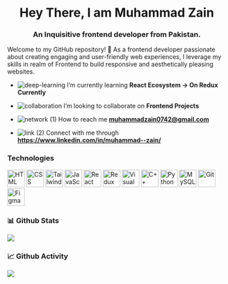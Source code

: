 <h1 align="center">Hey There, I am Muhammad Zain</h1>
<h3 align="center">An Inquisitive frontend developer from Pakistan.</h3>

Welcome to my GitHub repository! 👋 As a frontend developer passionate about creating engaging and user-friendly web experiences, I leverage my skills in realm of Frontend to build responsive and aesthetically pleasing websites.

- ![deep-learning](https://user-images.githubusercontent.com/104026725/236287541-6db856a1-7984-4598-b73d-8d473bdf6d51.png)
 I’m currently learning **React Ecosystem -> On Redux Currently**

- ![collaboration](https://user-images.githubusercontent.com/104026725/236287701-eb7091d5-79a0-4425-a729-1e74849e04e4.png)
 I’m looking to collaborate on **Frontend Projects**


-  ![network (1)](https://user-images.githubusercontent.com/104026725/236288092-f5bf1aa8-f837-4d8d-8fd2-4e39ae4d4553.png)
How to reach me **muhammadzain0742@gmail.com**


- ![link (2)](https://user-images.githubusercontent.com/104026725/236293176-a1cee685-1b44-4482-b8a2-6ed95bf8cf18.png)
Connect with me through **https://www.linkedin.com/in/muhammad--zain/**


<h3 align="left">Technologies</h3>
<p align="left"> 
<img width="40" src="https://user-images.githubusercontent.com/25181517/192158954-f88b5814-d510-4564-b285-dff7d6400dad.png" alt="HTML" title="HTML"/>
<img width="40" src="https://user-images.githubusercontent.com/25181517/183898674-75a4a1b1-f960-4ea9-abcb-637170a00a75.png" alt="CSS" title="CSS"/>
<img width="40" src="https://user-images.githubusercontent.com/25181517/202896760-337261ed-ee92-4979-84c4-d4b829c7355d.png" alt="Tailwind CSS" title="Tailwind CSS"/>
<img width="40" src="https://user-images.githubusercontent.com/25181517/117447155-6a868a00-af3d-11eb-9cfe-245df15c9f3f.png" alt="JavaScript" title="JavaScript"/>
<img width="40" src="https://user-images.githubusercontent.com/25181517/183897015-94a058a6-b86e-4e42-a37f-bf92061753e5.png" alt="React" title="React"/>
<img width="40" src="https://user-images.githubusercontent.com/25181517/187896150-cc1dcb12-d490-445c-8e4d-1275cd2388d6.png" alt="Redux" title="Redux"/>
<img width="40" src="https://user-images.githubusercontent.com/25181517/192108891-d86b6220-e232-423a-bf5f-90903e6887c3.png" alt="Visual Studio Code" title="Visual Studio Code"/>
<img width="40" src="https://user-images.githubusercontent.com/25181517/192106073-90fffafe-3562-4ff9-a37e-c77a2da0ff58.png" alt="C++" title="C++"/>
<img width="40" src="https://user-images.githubusercontent.com/25181517/183423507-c056a6f9-1ba8-4312-a350-19bcbc5a8697.png" alt="Python" title="Python"/>  
<img width="40" src="https://user-images.githubusercontent.com/25181517/183896128-ec99105a-ec1a-4d85-b08b-1aa1620b2046.png" alt="MySQL" title="MySQL"/>
<img width="40" src="https://user-images.githubusercontent.com/25181517/192108372-f71d70ac-7ae6-4c0d-8395-51d8870c2ef0.png" alt="Git" title="Git"/>
<img width="40" src="https://user-images.githubusercontent.com/25181517/189715289-df3ee512-6eca-463f-a0f4-c10d94a06b2f.png" alt="Figma" title="Figma"/>
</p>

### 📊 Github Stats

<picture>
  <img src="https://github-readme-stats.vercel.app/api?username=I-Muhammad-Zain-I&show_icons=true&theme=tokyonight" />
</picture>

### 📈 Github Activity
<picture>
  <img src="https://github-readme-activity-graph.vercel.app/graph?username=I-Muhammad-Zain-I&theme=tokyo-night" />
</picture>

